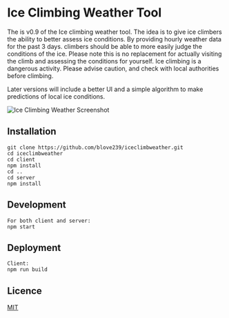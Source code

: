 # Ice Climbing Weather Tool

The is v0.9 of the Ice climbing weather tool. The idea is to give ice climbers the ability to better assess ice conditions. By providing hourly weather data for the past 3 days. climbers should be able to more easily judge the conditions of the ice. Please note this is no replacement for actually visiting the climb and assessing the conditions for yourself. Ice climbing is a dangerous activity. Please advise caution, and check with local authorities before climbing.

Later versions will include a better UI and a simple algorithm to make predictions of local ice conditions.

![Ice Climbing Weather Screenshot](https://res.cloudinary.com/dcqt5zx6z/image/upload/v1615090828/Screenshots%20for%20projects/ice_climb_weather_tool_xy2mvh.png)

## Installation
```
git clone https://github.com/blove239/iceclimbweather.git
cd iceclimbweather
cd client
npm install
cd ..
cd server
npm install
```

## Development
```
For both client and server:
npm start
```

## Deployment
```
Client:
npm run build
```

## Licence

[MIT](https://choosealicense.com/licenses/mit/)

